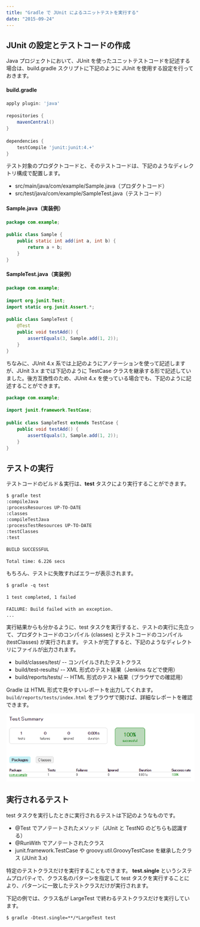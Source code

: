```yaml
---
title: "Gradle で JUnit によるユニットテストを実行する"
date: "2015-09-24"
---
```


JUnit の設定とテストコードの作成
----
Java プロジェクトにおいて、JUnit を使ったユニットテストコードを記述する場合は、build.gradle スクリプトに下記のように JUnit を使用する設定を行っておきます。


#### build.gradle

```groovy
apply plugin: 'java'

repositories {
    mavenCentral()
}

dependencies {
    testCompile 'junit:junit:4.+'
}
```

テスト対象のプロダクトコードと、そのテストコードは、下記のようなディレクトリ構成で配置します。

- src/main/java/com/example/Sample.java（プロダクトコード）
- src/test/java/com/example/SampleTest.java（テストコード）

#### Sample.java（実装例）

```java
package com.example;

public class Sample {
    public static int add(int a, int b) {
        return a + b;
    }
}
```

#### SampleTest.java（実装例）

```java
package com.example;

import org.junit.Test;
import static org.junit.Assert.*;

public class SampleTest {
    @Test
    public void testAdd() {
        assertEquals(3, Sample.add(1, 2));
    }
}
```

ちなみに、JUnit 4.x 系では上記のようにアノテーションを使って記述しますが、JUnit 3.x までは下記のように TestCase クラスを継承する形で記述していました。後方互換性のため、JUnit 4.x を使っている場合でも、下記のように記述することができます。

```java
package com.example;

import junit.framework.TestCase;

public class SampleTest extends TestCase {
    public void testAdd() {
        assertEquals(3, Sample.add(1, 2));
    }
}
```

テストの実行
----

テストコードのビルド＆実行は、**test** タスクにより実行することができます。

```
$ gradle test
:compileJava
:processResources UP-TO-DATE
:classes
:compileTestJava
:processTestResources UP-TO-DATE
:testClasses
:test

BUILD SUCCESSFUL

Total time: 6.226 secs
```

もちろん、テストに失敗すればエラーが表示されます。

```
$ gradle -q test

1 test completed, 1 failed

FAILURE: Build failed with an exception.
...
```

実行結果からも分かるように、test タスクを実行すると、テストの実行に先立って、プロダクトコードのコンパイル (classes) とテストコードのコンパイル (testClasses) が実行されます。
テストが完了すると、下記のようなディレクトリにファイルが出力されます。

* build/classes/test/ -- コンパイルされたテストクラス
* build/test-results/ -- XML 形式のテスト結果（Jenkins などで使用）
* build/reports/tests/ -- HTML 形式のテスト結果（ブラウザでの確認用）

Gradle は HTML 形式で見やすいレポートを出力してくれます。
`build/reports/tests/index.html` をブラウザで開けば、詳細なレポートを確認できます。

![Fig. JUnit Report](test-junit.png)


実行されるテスト
----

test タスクを実行したときに実行されるテストは下記のようなものです。

* @Test でアノテートされたメソッド（JUnit と TestNG のどちらも認識する）
* @RunWith でアノテートされたクラス
* junit.framework.TestCase や groovy.util.GroovyTestCase を継承したクラス (JUnit 3.x)


特定のテストクラスだけを実行することもできます。
**test.single** というシステムプロパティで、クラス名のパターンを指定して test タスクを実行することにより、パターンに一致したテストクラスだけが実行されます。

下記の例では、クラス名が LargeTest で終わるテストクラスだけを実行しています。

```
$ gradle -Dtest.single=**/*LargeTest test
```


